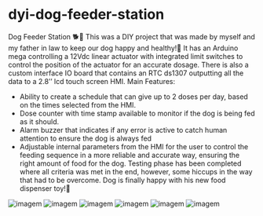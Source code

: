 # dyi-dog-feeder-station

Dog Feeder Station 🐕🐾
This was a DIY project that was made by myself and my father in law to keep our dog happy and healthy!🙂
It has an Arduino mega controlling a 12Vdc linear actuator with integrated limit switches to control the position of the actuator for an accurate dosage.
There is also a custom interface IO board that contains an RTC ds1307 outputting all the data to a 2.8’’ lcd touch screen HMI.
Main Features: 
- Ability to create a schedule that can give up to 2 doses per day, based on the times selected from the HMI. 
- Dose counter with time stamp available to monitor if the dog is being fed as it should.
- Alarm buzzer that indicates if any error is active to catch human attention to ensure the dog is always fed
- Adjustable internal parameters from the HMI for the user to control the feeding sequence in a more reliable and accurate way, ensuring the right amount of food for the dog.
Testing phase has been completed where all criteria was met in the end, however, some hiccups in the way that had to be overcome.
Dog is finally happy with his new food dispenser toy!🙂

![imagem](https://github.com/JoaoPires92/dyi-dog-feeder-station/assets/165892597/a406a109-4bcb-4a7d-8149-1342cbe28160)
![imagem](https://github.com/JoaoPires92/dyi-dog-feeder-station/assets/165892597/ca0e2fa1-6aa1-4fbe-829e-953b409367b8)
![imagem](https://github.com/JoaoPires92/dyi-dog-feeder-station/assets/165892597/5a334161-e11c-441e-a2b1-c02f56405df7)
![imagem](https://github.com/JoaoPires92/dyi-dog-feeder-station/assets/165892597/0f8ab387-eba6-4341-bdac-4f7ea5faf738)
![imagem](https://github.com/JoaoPires92/dyi-dog-feeder-station/assets/165892597/6b5a2af9-d498-4d23-b16d-7261f26b8170)
![imagem](https://github.com/JoaoPires92/dyi-dog-feeder-station/assets/165892597/06fa19e5-1c53-459d-99de-7738fa29f674)











